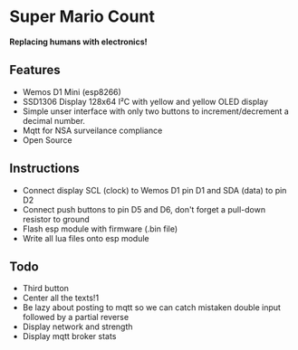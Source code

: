 
# Super Mario Count

__Replacing humans with electronics!__

## Features

 * Wemos D1 Mini (esp8266)
 * SSD1306 Display 128x64 I²C with yellow and yellow OLED display
 * Simple unser interface with only two buttons to increment/decrement a decimal number.
 * Mqtt for NSA surveilance compliance
 * Open Source

## Instructions

* Connect display SCL (clock) to Wemos D1 pin D1 and SDA (data) to pin D2
* Connect push buttons to pin D5 and D6, don't forget a pull-down resistor to ground
* Flash esp module with firmware (.bin file)
* Write all lua files onto esp module

## Todo

* Third button
* Center all the texts!1
* Be lazy about posting to mqtt so we can catch mistaken double input followed by a partial reverse
* Display network and strength
* Display mqtt broker stats

